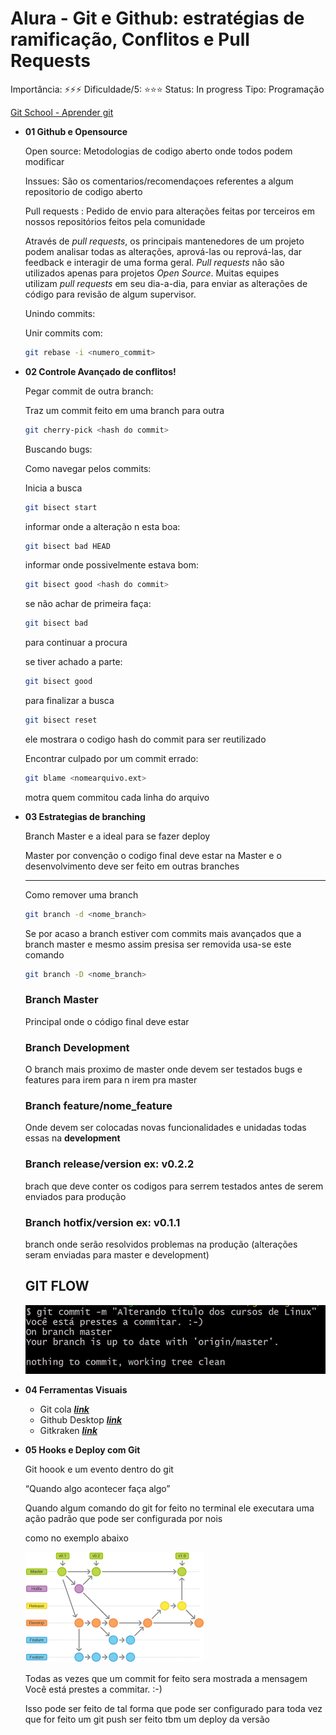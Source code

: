 # Alura - Git e Github: estratégias de ramificação, Conflitos e Pull Requests

Importância: ⚡⚡⚡
Dificuldade/5: ⭐️⭐️⭐️
Status: In progress
Tipo: Programação

[Git School - Aprender git](https://git-school.github.io/visualizing-git/)

- **01 Github e Opensource**
    
    Open source: Metodologias de codigo aberto onde todos podem modificar
    
    Inssues: São os comentarios/recomendaçoes referentes a algum repositorio de codigo aberto
    
    Pull requests : Pedido de envio para alterações feitas por terceiros em nossos repositórios feitos pela comunidade
    
    Através de *pull requests*, os principais mantenedores de um projeto podem analisar todas as alterações, aprová-las ou reprová-las, dar feedback e interagir de uma forma geral. *Pull requests* não são utilizados apenas para projetos *Open Source*. Muitas equipes utilizam *pull requests* em seu dia-a-dia, para enviar as alterações de código para revisão de algum supervisor.
    
    Unindo commits:
    
     Unir commits com:
    
    ```bash
    git rebase -i <numero_commit>
    ```
    
- **02 Controle Avançado de conflitos!**
    
    
    Pegar commit de outra branch:
    
    Traz um commit feito em uma branch para outra
    
    ```bash
    git cherry-pick <hash do commit>
    ```
    
    Buscando bugs:
    
    Como navegar pelos commits:
    
    Inicia a busca
    
    ```bash
    git bisect start
    ```
    
    informar onde a alteração n esta boa:
    
    ```bash
    git bisect bad HEAD
    ```
    
    informar onde possivelmente estava bom:
    
    ```bash
    git bisect good <hash do commit>
    ```
    
    se não achar de primeira faça:
    
    ```bash
    git bisect bad
    ```
    
    para continuar a procura
    
    se tiver achado a parte:
    
    ```bash
    git bisect good
    ```
    
    para finalizar a busca
    
    ```bash
    git bisect reset
    ```
    
    ele mostrara o codigo hash do commit para ser reutilizado
    
    Encontrar culpado por um commit errado:
    
    ```bash
    git blame <nomearquivo.ext>
    ```
    
    motra quem commitou cada linha do arquivo
    
- **03 Estrategias de branching**
    
    Branch Master e a ideal para se fazer deploy 
    
    Master por convenção o codigo final deve estar na Master e o desenvolvimento deve ser feito em outras branches
    
    ---
    
    Como remover uma branch
    
    ```bash
    git branch -d <nome_branch>
    ```
    
    Se por acaso a branch estiver com commits mais avançados que a branch master e mesmo assim presisa ser removida usa-se este comando
    
    ```bash
    git branch -D <nome_branch>
    ```
    
    ### Branch Master
    
    Principal onde o código final deve estar
    
    ### Branch Development
    
    O branch mais proximo de master onde devem ser testados bugs e features para irem para n irem pra master
    
    ### Branch feature/nome_feature
    
    Onde devem ser colocadas novas funcionalidades e unidadas todas essas na **development**
    
    ### Branch release/version ex: v0.2.2
    
    brach que deve conter os codigos para serrem testados antes de serem enviados para produção
    
    ### Branch hotfix/version ex: v0.1.1
    
    branch onde serão resolvidos problemas na produção (alterações seram enviadas para master e development)
    
    ## GIT FLOW
    
    ![git_hook](img/git_hook.png)
    
- **04 Ferramentas Visuais**
    - Git cola [***link***](https://git-cola.github.io/)
    - Github Desktop [***link***](https://desktop.github.com/)
    - Gitkraken [***link***](https://www.gitkraken.com/)
    
- **05 Hooks e Deploy com Git**
    
    Git hoook e um evento dentro do git
    
    “Quando algo acontecer faça algo”
    
    Quando algum comando do git for feito no terminal ele executara uma ação padrão que pode ser configurada por nois
    
    como no exemplo abaixo
    
    ![Todas as vezes que um commit for feito sera mostrada a mensagem Você está prestes a commitar. :-)](img/git_flow.png)
    
    Todas as vezes que um commit for feito sera mostrada a mensagem Você está prestes a commitar. :-)
    
    Isso pode ser feito de tal forma que pode ser configurado para toda vez que for feito um git push ser feito tbm um deploy da versão